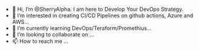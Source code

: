 - 👋 Hi, I’m @SherryAlpha. I am here to Develop Your DevOps Strategy.
- 👀 I’m interested in creating CI/CD Pipelines on github actions, Azure and AWS...
- 🌱 I’m currently learning DevOps/Teraform/Promethius...
- 💞️ I’m looking to collaborate on ...
- 📫 How to reach me ...

<!---
SherryAlpha/SherryAlpha is a ✨ special ✨ repository because its `README.md` (this file) appears on your GitHub profile.
You can click the Preview link to take a look at your changes.
--->
